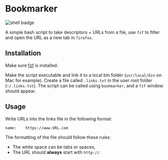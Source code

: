 # Bookmarker

![shell badge](https://img.shields.io/badge/Shell_Script-121011?style=for-the-badge&logo=gnu-bash&logoColor=white)

A simple bash script to take descriptors + URLs from a file, use `fzf` to filter
and open the URL as a new tab in `firefox`.

## Installation

Make sure [fzf](https://github.com/junegunn/fzf) is installed.

Make the script executable and link it to a local bin folder (`usr/local/bin` on
Mac for example). Create a file called `.links.txt` in the user root folder
(`~/.links.txt`). The script can be called using `bookmarker`, and a `fzf`
window should appear.

## Usage

Write URLs into the links file in the following format:

``` text
name:    https://www.URL.com
```

The formatting of the file should follow these rules:

- The white space can be tabs or spaces,
- The URL should **always** start with `http://`.
